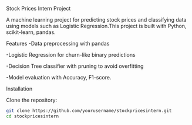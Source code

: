 Stock Prices Intern Project

A machine learning project for predicting stock prices and classifying data using models such as Logistic Regression.This project is built with Python, scikit-learn, pandas.  

 Features
-Data preprocessing with pandas   

-Logistic Regression for churn-like binary predictions  

-Decision Tree classifier with pruning to avoid overfitting  

-Model evaluation with Accuracy, F1-score.


 Installation

Clone the repository:
```bash
git clone https://github.com/yourusername/stockpricesintern.git
cd stockpricesintern
